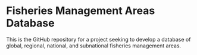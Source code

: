 # Fisheries Management Areas Database

This is the GitHub repository for a project seeking to develop a database of global, regional, national, and subnational fisheries management areas.
